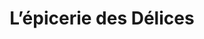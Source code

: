 ---
title: "L’épicerie des Délices"
url: /paray-le-monial/lepicerie-des-delices/
shop: Lebensmittel
---